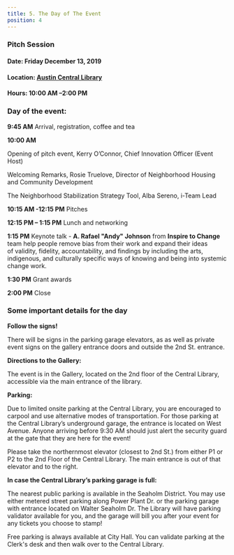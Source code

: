 ```yaml
---
title: 5. The Day of The Event 
position: 4
---
```


### Pitch Session  
#### Date: Friday December 13, 2019 
#### Location: [Austin Central Library](https://goo.gl/maps/ERvKG8ofDHbj2VzR9)
#### Hours: 10:00 AM –2:00 PM 

### Day of the event:

**9:45 AM** Arrival, registration, coffee and tea

**10:00 AM**	

Opening of pitch event, Kerry O’Connor, Chief Innovation Officer (Event Host)

Welcoming Remarks, Rosie Truelove, Director of Neighborhood Housing and Community Development

The Neighborhood Stabilization Strategy Tool, Alba Sereno, i-Team Lead

**10:15 AM -12:15 PM** Pitches

**12:15 PM – 1:15 PM** Lunch and networking

**1:15 PM** Keynote talk - **A. Rafael "Andy" Johnson** from **Inspire to Change** team help people remove bias from their work and expand their ideas of validity, fidelity, accountability, and findings by including the arts, indigenous, and culturally specific ways of knowing and being into systemic change work.


**1:30 PM** Grant awards

**2:00 PM** Close

### Some important details for the day

**Follow the signs!** 

There will be signs in the parking garage elevators, as as well as private event signs on the gallery entrance doors and outside the 2nd St. entrance. 

**Directions to the Gallery:**

The event is in the Gallery, located on the 2nd floor of the Central Library, accessible via the main entrance of the library. 

**Parking:**

Due to limited onsite parking at the Central Library, you are encouraged to carpool and use alternative modes of transportation. For those parking at the Central Library’s underground garage, the entrance is located on West Avenue. Anyone arriving before 9:30 AM should just alert the security guard at the gate that they are here for the event!

Please take the northernmost elevator (closest to 2nd St.) from either P1 or P2 to the 2nd Floor of the Central Library. The main entrance is out of that elevator and to the right.

**In case the Central Library’s parking garage is full:** 

The nearest public parking is available in the Seaholm District. You may use either metered street parking along Power Plant Dr. or the parking garage with entrance located on Walter Seaholm Dr. The Library will have  parking validator available for you, and the garage will bill you after your event for any tickets you choose to stamp!

Free parking is always available at City Hall. You can validate parking at the Clerk's desk and then walk over to the Central Library. 
